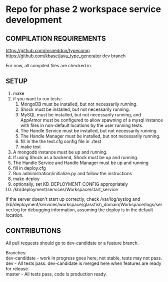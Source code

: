 Repo for phase 2 workspace service development
==============================================

COMPILATION REQUIREMENTS
-------------------------
https://github.com/msneddon/typecomp  
https://github.com/kbase/java_type_generator dev branch  

For now, all compiled files are checked in.

SETUP
-----

1. make
2. if you want to run tests:
    1. MongoDB must be installed, but not necessarily running.
    2. Shock must be installed, but not necessarily running.
    3. MySQL must be installed, but not necessarily running, and AppArmor must be
       configured to allow spawning of a mysql instance with files in non-default
       locations by the user running tests.
    4. The Handle Service must be installed, but not necessarily running.
    5. The Handle Manager must be installed, but not necessarily running.
    6. fill in the the test.cfg config file in ./test
    7. make test
3. A mongodb instance must be up and running.  
4. If using Shock as a backend, Shock must be up and running.  
5. The Handle Service and Handle Manager must be up and running
6. fill in deploy.cfg
7. Run administration/initialize.py and follow the instructions
8. make deploy
9. optionally, set KB_DEPLOYMENT_CONFIG appropriately
10. /kb/deployment/services/Workspace/start_service

If the server doesn't start up correctly, check /var/log/syslog and
/kb/deployment/services/workspace/glassfish_domain/Workspace/logs/server.log 
for debugging information, assuming the deploy is in the default location.

CONTRIBUTIONS
-------------

All pull requests should go to dev-candidate or a feature branch.

Branches:  
dev-candidate - work in progress goes here, not stable, tests may not pass.  
dev - All tests pass. dev-candidate is merged here when features are ready for release.  
master - All tests pass, code is production ready.  
